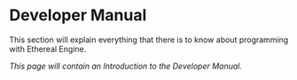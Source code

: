 # Developer Manual
This section will explain everything that there is to know about programming with Ethereal Engine.

_This page will contain an Introduction to the Developer Manual._
